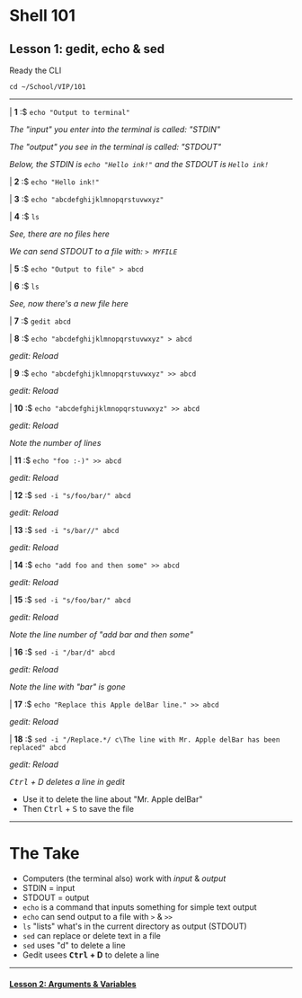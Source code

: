 # Shell 101
## Lesson 1: gedit, echo & sed

Ready the CLI

`cd ~/School/VIP/101`

___

| **1** :$ `echo "Output to terminal"`

*The "input" you enter into the terminal is called: "STDIN"*

*The "output" you see in the terminal is called: "STDOUT"*

*Below, the STDIN is `echo "Hello ink!"` and the STDOUT is `Hello ink!`*

| **2** :$ `echo "Hello ink!"`

| **3** :$ `echo "abcdefghijklmnopqrstuvwxyz"`

| **4** :$ `ls`

*See, there are no files here*

*We can send STDOUT to a file with: `> MYFILE`*

| **5** :$ `echo "Output to file" > abcd`

| **6** :$ `ls`

*See, now there's a new file here*

| **7** :$ `gedit abcd`

| **8** :$ `echo "abcdefghijklmnopqrstuvwxyz" > abcd`

*gedit: Reload*

| **9** :$ `echo "abcdefghijklmnopqrstuvwxyz" >> abcd`

*gedit: Reload*

| **10** :$ `echo "abcdefghijklmnopqrstuvwxyz" >> abcd`

*gedit: Reload*

*Note the number of lines*

| **11** :$ `echo "foo :-)" >> abcd`

*gedit: Reload*

| **12** :$ `sed -i "s/foo/bar/" abcd`

*gedit: Reload*

| **13** :$ `sed -i "s/bar//" abcd`

*gedit: Reload*

| **14** :$ `echo "add foo and then some" >> abcd`

*gedit: Reload*

| **15** :$ `sed -i "s/foo/bar/" abcd`

*gedit: Reload*

*Note the line number of "add bar and then some"*

| **16** :$ `sed -i "/bar/d" abcd`

*gedit: Reload*

*Note the line with "bar" is gone*

| **17** :$ `echo "Replace this Apple delBar line." >> abcd`

*gedit: Reload*

| **18** :$ `sed -i "/Replace.*/ c\The line with Mr. Apple delBar has been replaced" abcd`

*gedit: Reload*

*<kbd>Ctrl</kbd> + D deletes a line in gedit*
- Use it to delete the line about "Mr. Apple delBar"
- Then <kbd>Ctrl</kbd> + <kbd>S</kbd> to save the file

___

# The Take

- Computers (the terminal also) work with *input* & *output*
- STDIN = input
- STDOUT = output
- `echo` is a command that inputs something for simple text output
- `echo` can send output to a file with `>` & `>>`
- `ls` "lists" what's in the current directory as output (STDOUT)
- `sed` can replace or delete text in a file
- `sed` uses "d" to delete a line
- Gedit usees **<kbd>Ctrl</kbd> + D** to delete a line

___

#### [Lesson 2: Arguments & Variables](https://github.com/inkVerb/vip/blob/master/101/Lesson-02.md)
